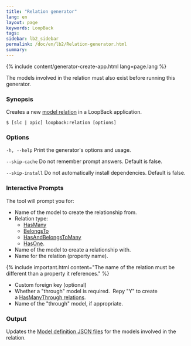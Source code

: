 ```yaml
---
title: "Relation generator"
lang: en
layout: page
keywords: LoopBack
tags:
sidebar: lb2_sidebar
permalink: /doc/en/lb2/Relation-generator.html
summary:
---
```


{% include content/generator-create-app.html lang=page.lang %}

The models involved in the relation must also exist before running this generator.

### Synopsis

Creates a new [model relation](/doc/{{page.lang}}/lb2/Creating-model-relations.html) in a LoopBack application.

```shell
$ [slc | apic] loopback:relation [options]
```

### Options

`-h, --help`
Print the generator's options and usage.

`--skip-cache`
Do not remember prompt answers. Default is false.

`--skip-install`
Do not automatically install dependencies. Default is false.

### Interactive Prompts

The tool will prompt you for:

* Name of the model to create the relationship from.
* Relation type:
  * [HasMany](/doc/{{page.lang}}/lb2/HasMany-relations.html)
  * [BelongsTo](/doc/{{page.lang}}/lb2/BelongsTo-relations.html)
  * [HasAndBelongsToMany](/doc/{{page.lang}}/lb2/HasAndBelongsToMany-relations.html)
  * [HasOne](/doc/{{page.lang}}/lb2/HasOne-relations.html).
* Name of the model to create a relationship with.
* Name for the relation (property name).

{% include important.html content="The name of the relation must be different than a property it references." %}

* Custom foreign key (optional)
* Whether a "through" model is required.  Repy "Y" to create a [HasManyThrough relations](/doc/{{page.lang}}/lb2/HasManyThrough-relations.html). 
* Name of the "through" model, if appropriate.

### Output

Updates the [Model definition JSON files](/doc/{{page.lang}}/lb2/Model-definition-JSON-file.html) for the models involved in the relation.
